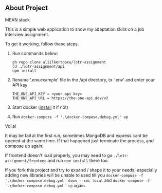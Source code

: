 ## About Project

MEAN stack

This is a simple web application to show my adaptation skills on a job interview assignment.

To get it working, follow these steps.

1. Run commands below:

    ```
    gh repo clone aliilkertopcu/lotr-assignment
    cd ./lotr-assignment/api
    npm install
    ```
2. Rename '.env.example' file in the /api directory, to '.env' and enter your API key
    ```
    THE_ONE_API_KEY = <your api key>
    THE_ONE_API_URL = https://the-one-api.dev/v2
    ```
3. Start docker ([install](https://desktop.docker.com/win/main/amd64/Docker%20Desktop%20Installer.exe) it if not)
4. Run `docker-compose -f '.\docker-compose.debug.yml' up`

Voila!

It may be fail at the first run, sometimes MongoDB and express cant be opened at the same time. If that happened just terminate the process, and compose up again.

If frontend doesn't load properly, you may need to go `./lotr-assignment/frontend` and run `npm install` there too.

If you fork this project and try to expand / shape it to your needs, especially adding new libraries will be unable to used till you `docker-compose -f '.\docker-compose.debug.yml' down --rmi local` and `docker-compose -f '.\docker-compose.debug.yml' up` again.
